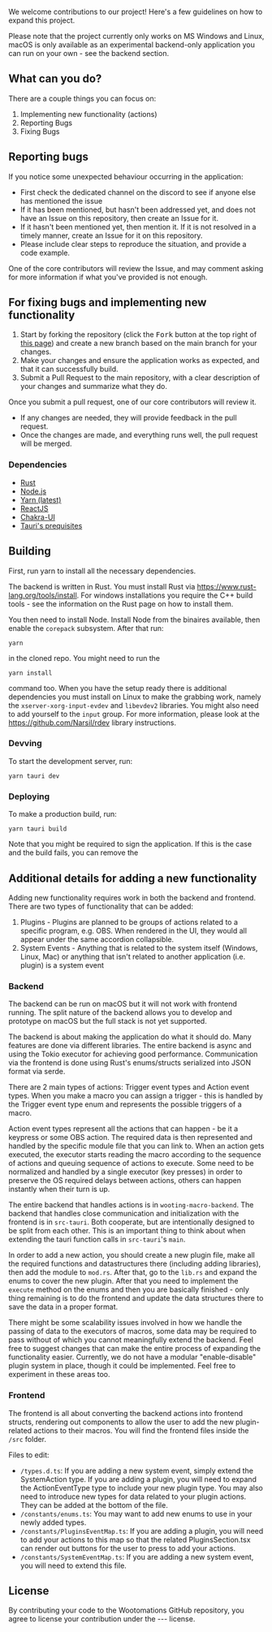 We welcome contributions to our project! Here's a few guidelines on how to expand this project.

Please note that the project currently only works on MS Windows and Linux, macOS is only available as an experimental backend-only application you can run on your own - see the backend section.

## What can you do?
There are a couple things you can focus on:
1. Implementing new functionality (actions)
2. Reporting Bugs
3. Fixing Bugs

## Reporting bugs
If you notice some unexpected behaviour occurring in the application:
- First check the dedicated channel on the discord to see if anyone else has mentioned the issue
- If it has been mentioned, but hasn't been addressed yet, and does not have an Issue on this repository, then create an Issue for it.
- If it hasn't been mentioned yet, then mention it. If it is not resolved in a timely manner, create an Issue for it on this repository.
- Please include clear steps to reproduce the situation, and provide a code example.

One of the core contributors will review the Issue, and may comment asking for more information if what you've provided is not enough.

## For fixing bugs and implementing new functionality
1. Start by forking the repository (click the <kbd>Fork</kbd> button at the top right of
   [this page](https://github.com/WootingKb/wooting-macros/)) and create a new branch based on the main branch for your changes.
2. Make your changes and ensure the application works as expected, and that it can successfully build.
3. Submit a Pull Request to the main repository, with a clear description of your changes and summarize what they do.

Once you submit a pull request, one of our core contributors will review it.
- If any changes are needed, they will provide feedback in the pull request.
- Once the changes are made, and everything runs well, the pull request will be merged.

### Dependencies

- [Rust](https://www.rust-lang.org/)
- [Node.js](https://nodejs.org/en/)
- [Yarn (latest)](https://yarnpkg.com/getting-started)
- [ReactJS](https://reactjs.org/)
- [Chakra-UI](https://chakra-ui.com/getting-started)
- [Tauri's prequisites](https://tauri.app/v1/guides/getting-started/prerequisites/)

## Building

First, run yarn to install all the necessary dependencies.

The backend is written in Rust. You must install Rust via https://www.rust-lang.org/tools/install. For windows installations you require the C++ build tools - see the information on the Rust page on how to install them.

You then need to install Node. Install Node from the binaires available, then enable the ``corepack`` subsystem. After that run:

```
yarn
```

in the cloned repo. You might need to run the 

```
yarn install
``` 

command too. When you have the setup ready there is additional dependencies you must install on Linux to make the grabbing work, namely the ``xserver-xorg-input-evdev`` and ``libevdev2`` libraries. You might also need to add yourself to the ``input`` group. For more information, please look at the https://github.com/Narsil/rdev library instructions.

### Devving

To start the development server, run:

```
yarn tauri dev
```

### Deploying

To make a production build, run:

```
yarn tauri build
```

Note that you might be required to sign the application. If this is the case and the build fails, you can remove the 

## Additional details for adding a new functionality
Adding new functionality requires work in both the backend and frontend. There are two types of functionality that can be added:
1. Plugins - Plugins are planned to be groups of actions related to a specific program, e.g. OBS. When rendered in the UI, they would all appear under the same accordion collapsible.
2. System Events - Anything that is related to the system itself (Windows, Linux, Mac) or anything that isn't related to another application (i.e. plugin) is a system event

### Backend
The backend can be run on macOS but it will not work with frontend running. The split nature of the backend allows you to develop and prototype on macOS but the full stack is not yet supported.

The backend is about making the application do what it should do. Many features are done via different libraries. The entire backend is async and using the Tokio executor for achieving good performance. Communication via the frontend is done using Rust's enums/structs serialized into JSON format via serde.



There are 2 main types of actions: Trigger event types and Action event types. When you make a macro you can assign a trigger - this is handled by the Trigger event type enum and represents the possible triggers of a macro. 

Action event types represent all the actions that can happen - be it a keypress or some OBS action. The required data is then represented and handled by the specific module file that you can link to. When an action gets executed, the executor starts reading the macro according to the sequence of actions and queuing sequence of actions to execute. Some need to be normalized and handled by a single executor (key presses) in order to preserve the OS required delays between actions, others can happen instantly when their turn is up. 

The entire backend that handles actions is in ``wooting-macro-backend``. The backend that handles close communication and initialization with the frontend is in ``src-tauri``. Both cooperate, but are intentionally designed to be split from each other. This is an important thing to think about when extending the tauri function calls in ``src-tauri``'s ``main``. 

In order to add a new action, you should create a new plugin file, make all the required functions and datastructures there (including adding libraries), then add the module to ``mod.rs``. After that, go to the ``lib.rs`` and expand the enums to cover the new plugin. After that you need to implement the ``execute`` method on the enums and then you are basically finished - only thing remaining is to do the frontend and update the data structures there to save the data in a proper format.

There might be some scalability issues involved in how we handle the passing of data to the executors of macros, some data may be required to pass without of which you cannot meaningfully extend the backend. Feel free to suggest changes that can make the entire process of expanding the functionality easier. Currently, we do not have a modular "enable-disable" plugin system in place, though it could be implemented. Feel free to experiment in these areas too.

### Frontend
The frontend is all about converting the backend actions into frontend structs, rendering out components to allow the user to add the new plugin-related actions to their macros.
You will find the frontend files inside the ```/src``` folder.

Files to edit:
- ```/types.d.ts```: If you are adding a new system event, simply extend the SystemAction type. If you are adding a plugin, you will need to expand the ActionEventType type to include your new plugin type. You may also need to introduce new types for data related to your plugin actions. They can be added at the bottom of the file.
- ```/constants/enums.ts```: You may want to add new enums to use in your newly added types.
- ```/constants/PluginsEventMap.ts```: If you are adding a plugin, you will need to add your actions to this map so that the related PluginsSection.tsx can render out buttons for the user to press to add your actions.
- ```/constants/SystemEventMap.ts```: If you are adding a new system event, you will need to extend this file.

## License
By contributing your code to the Wootomations GitHub repository, you agree to license your contribution under the --- license.
